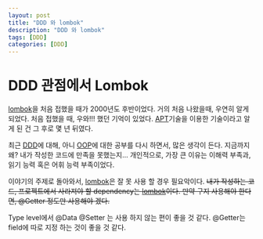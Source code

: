 ```yaml
---
layout: post
title: "DDD 와 lombok"
description: "DDD 와 lombok"
tags: [DDD]
categories: [DDD]
---
```


# DDD 관점에서 Lombok
[lombok](https://projectlombok.org)을 처음 접했을 때가 2000년도 후반이었다. 거의 처음 나왔을때, 우연히 알게 되었다. 처음 접했을 때, 우와!!! 했던 기억이 있었다. [APT](http://docs.oracle.com/javase/1.5.0/docs/guide/apt/GettingStarted.html)기술을 이용한 기술이라고 알게 된 건 그 후로 몇 년 뒤였다.

최근 [DDD](https://en.wikipedia.org/wiki/Domain-driven_design)에 대해, 아니 [OOP](https://en.wikipedia.org/wiki/Object-oriented_programming)에 대한 공부를 다시 하면서, 많은 생각이 든다.
지금까지 왜? 내가 작성한 코드에 만족을 못했는지...
개인적으로, 가장 큰 이유는 이해력 부족과, 읽기 능력 혹은 어휘 능력 부족이었다.

이야기의 주제로 돌아와서, [lombok](https://projectlombok.org)은 잘 못 사용 할 경우 필요악이다.
<span style="text-decoration:line-through;">내가 작성하는 코드, 프로젝트에서 사라져야 할 dependency는 [lombok](https://projectlombok.org)이다. 만약 구지 사용해야 한다면, @Getter 정도만 사용해야 겠다.</span>

Type level에서 @Data @Setter 는 사용 하지 않는 편이 좋을 것 같다. @Getter는 field에 따로 지정 하는 것이 좋을 것 같다.